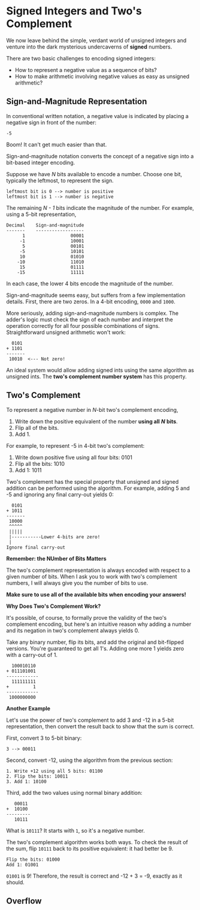 # Signed Integers and Two's Complement

We now leave behind the simple, verdant world of unsigned integers and venture into the dark mysterious undercaverns of **signed** numbers.

There are two basic challenges to encoding signed integers:
  - How to represent a negative value as a sequence of bits?
  - How to make arithmetic involving negative values as easy as unsigned arithmetic?

## Sign-and-Magnitude Representation

In conventional written notation, a negative value is indicated by placing a negative sign in front of the number:

```
-5
```

Boom! It can't get much easier than that.

Sign-and-magnitude notation converts the concept of a negative sign into a bit-based integer encoding.

Suppose we have *N* bits available to encode a number. Choose one bit, typically the leftmost, to represent the sign.

```
leftmost bit is 0 --> number is positive
leftmost bit is 1 --> number is negative
```

The remaining *N - 1* bits indicate the magnitude of the number. For example, using a 5-bit representation,

```
Decimal    Sign-and-magnitude
-------    ------------------
      1                 00001
     -1                 10001
      5                 00101
     -5                 10101
     10                 01010 
    -10                 11010 
     15                 01111
    -15                 11111
```

In each case, the lower 4 bits encode the magnitude of the number.

Sign-and-magnitude seems easy, but suffers from a few implementation details. First, there are two zeros. In a 4-bit encoding, `0000` and `1000`.

More seriously, adding sign-and-magnitude numbers is complex. The adder's logic must check the sign of each number and interpret the operation correctly for all four possible combinations of signs. Straightforward unsigned arithmetic won't work:

```
  0101
+ 1101
-------
 10010  <--- Not zero!
```

An ideal system would allow adding signed ints using the same algorithm as unsigned ints. The **two's complement number system** has this property.

## Two's Complement

To represent a negative number in *N*-bit two's complement encoding,

  1. Write down the positive equivalent of the number **using all** ***N*** **bits**.
  2. Flip all of the bits.
  3. Add 1.

For example, to represent -5 in 4-bit two's complement:

  1. Write down positive five using all four bits: 0101
  2. Flip all the bits: 1010
  3. Add 1: 1011

Two's complement has the special property that unsigned and signed addition can be performed using the algorithm. For example, adding 5 and -5 and ignoring any final carry-out yields 0:

```
  0101
+ 1011
-------
 10000
 ^^^^^
 |||||
 |-----------Lower 4-bits are zero!
 |
Ignore final carry-out
```

**Remember: the NUmber of Bits Matters**

The two's complement representation is always encoded with respect to a given number of bits. When I ask you to work with two's complement numbers, I will always give you the number of bits to use.

**Make sure to use all of the available bits when encoding your answers!**

**Why Does Two's Complement Work?**

It's possible, of course, to formally prove the validity of the two's complement encoding, but here's an intuitive reason why adding a number and its negation in two's complement always yields 0.

Take any binary number, flip its bits, and add the original and bit-flipped versions. You're guaranteed to get all 1's. Adding one more 1 yields zero with a carry-out of 1.

```
  100010110
+ 011101001
------------
  111111111
+         1
------------
 1000000000
```

**Another Example**

Let's use the power of two's complement to add 3 and -12 in a 5-bit representation, then convert the result back to show that the sum is correct.

First, convert 3 to 5-bit binary:
```
3 --> 00011
```

Second, convert -12, using the algorithm from the previous section:

```
1. Write +12 using all 5 bits: 01100
2. Flip the bits: 10011
3. Add 1: 10100
```

Third, add the two values using normal binary addition:

```
   00011
+  10100
---------
   10111
```

What is `10111`? It starts with `1`, so it's a negative number.

The two's complement algorithm works both ways. To check the result of the sum, flip `10111` back to its positive equivalent: it had better be 9.

```
Flip the bits: 01000
Add 1: 01001
```

`01001` is 9! Therefore, the result is correct and -12 + 3 = -9, exactly as it should.

## Overflow
